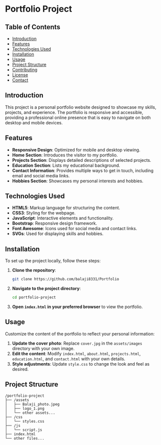 # Portfolio Project

## Table of Contents
- [Introduction](#introduction)
- [Features](#features)
- [Technologies Used](#technologies-used)
- [Installation](#installation)
- [Usage](#usage)
- [Project Structure](#project-structure)
- [Contributing](#contributing)
- [License](#license)
- [Contact](#contact)

## Introduction
This project is a personal portfolio website designed to showcase my skills, projects, and experience. The portfolio is responsive and accessible, providing a professional online presence that is easy to navigate on both desktop and mobile devices.

## Features
- **Responsive Design**: Optimized for mobile and desktop viewing.
- **Home Section**: Introduces the visitor to my portfolio.
- **Projects Section**: Displays detailed descriptions of selected projects.
- **Education Section**: Lists my educational background.
- **Contact Information**: Provides multiple ways to get in touch, including email and social media links.
- **Hobbies Section**: Showcases my personal interests and hobbies.

## Technologies Used
- **HTML5**: Markup language for structuring the content.
- **CSS3**: Styling for the webpage.
- **JavaScript**: Interactive elements and functionality.
- **Bootstrap**: Responsive design framework.
- **Font Awesome**: Icons used for social media and contact links.
- **SVGs**: Used for displaying skills and hobbies.

## Installation
To set up the project locally, follow these steps:
1. **Clone the repository**:
    ```sh
    git clone https://github.com/balaji8331/Portfolio
    ```
2. **Navigate to the project directory**:
    ```sh
    cd portfolio-project
    ```
3. **Open `index.html` in your preferred browser** to view the portfolio.

## Usage
Customize the content of the portfolio to reflect your personal information:
1. **Update the cover photo**: Replace `cover.jpg` in the `assets/images` directory with your own image.
2. **Edit the content**: Modify `index.html`, `about.html`, `projects.html`, `education.html`, and `contact.html` with your own details.
3. **Style adjustments**: Update `style.css` to change the look and feel as desired.

## Project Structure
```plaintext
/portfolio-project
├── /assets
│   ├── Balaji_photo.jpeg
│   ├── logo_1.png
│   └── other assets...
├── /css
│   └── styles.css
├── /js
│   └── script.js
├── index.html
└── other files...

